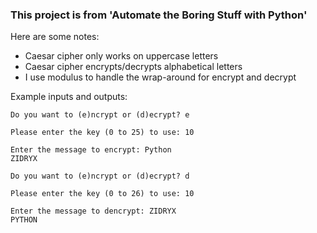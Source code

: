 ### This project is from 'Automate the Boring Stuff with Python'

Here are some notes:
- Caesar cipher only works on uppercase letters
- Caesar cipher encrypts/decrypts alphabetical letters
- I use modulus to handle the wrap-around for encrypt and decrypt

Example inputs and outputs:
```
Do you want to (e)ncrypt or (d)ecrypt? e

Please enter the key (0 to 25) to use: 10

Enter the message to encrypt: Python
ZIDRYX
```
```
Do you want to (e)ncrypt or (d)ecrypt? d

Please enter the key (0 to 26) to use: 10

Enter the message to dencrypt: ZIDRYX
PYTHON
```
